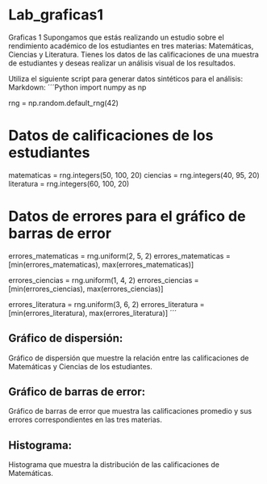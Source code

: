 # Lab_graficas1
Graficas 1
Supongamos que estás realizando un estudio sobre el rendimiento académico de los estudiantes en tres materias: Matemáticas, Ciencias y Literatura. Tienes los datos de las calificaciones de una muestra de estudiantes y deseas realizar un análisis visual de los resultados.

Utiliza el siguiente script para generar datos sintéticos para el análisis:
Markdown:
´´´Python
import numpy as np

rng = np.random.default_rng(42)

# Datos de calificaciones de los estudiantes
matematicas = rng.integers(50, 100, 20)
ciencias = rng.integers(40, 95, 20)
literatura = rng.integers(60, 100, 20)

# Datos de errores para el gráfico de barras de error
errores_matematicas = rng.uniform(2, 5, 2)
errores_matematicas = [min(errores_matematicas), max(errores_matematicas)]

errores_ciencias = rng.uniform(1, 4, 2)
errores_ciencias = [min(errores_ciencias), max(errores_ciencias)]

errores_literatura = rng.uniform(3, 6, 2)
errores_literatura = [min(errores_literatura), max(errores_literatura)]
´´´


## Gráfico de dispersión:

Gráfico de dispersión que muestre la relación entre las calificaciones de Matemáticas y Ciencias de los estudiantes.

## Gráfico de barras de error:

Gráfico de barras de error que muestra las calificaciones promedio y sus errores correspondientes en las tres materias.

## Histograma:

Histograma que muestra la distribución de las calificaciones de Matemáticas.





